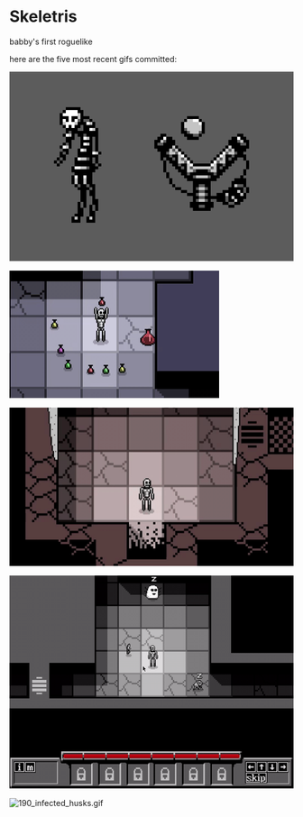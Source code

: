 # Skeletris
babby's first roguelike

here are the five most recent gifs committed:

![194_skulker_and_slingshot.gif](gifs/194_skulker_and_slingshot.gif?raw=true "194_skulker_and_slingshot")

![193_effects_on_potions.gif](gifs/193_effects_on_potions.gif?raw=true "193_effects_on_potions")

![192_spinning_triangle_effect.gif](gifs/192_spinning_triangle_effect.gif?raw=true "192_spinning_triangle_effect")

![191_fishing_rod.gif](gifs/191_fishing_rod.gif?raw=true "191_fishing_rod")

![190_infected_husks.gif](gifs/190_infected_husks.gif?raw=true "190_infected_husks")

